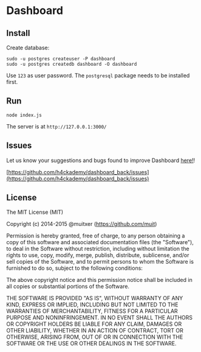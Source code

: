 # Dashboard

## Install

Create database:

    sudo -u postgres createuser -P dashboard
    sudo -u postgres createdb dashboard -O dashboard

Use `123` as user password. The `postgresql` package needs to be installed first.

## Run

    node index.js

The server is at `http://127.0.0.1:3000/`

## Issues

Let us know your suggestions and bugs found to improve Dashboard [here!](https://github.com/h4ckademy/dashboard_back/issues)!

[https://github.com/h4ckademy/dashboard_back/issues](https://github.com/h4ckademy/dashboard_back/issues)

## License

The MIT License (MIT)

Copyright (c) 2014-2015 @muitxer (https://github.com/muit)

Permission is hereby granted, free of charge, to any person obtaining a copy
of this software and associated documentation files (the "Software"), to deal
in the Software without restriction, including without limitation the rights
to use, copy, modify, merge, publish, distribute, sublicense, and/or sell
copies of the Software, and to permit persons to whom the Software is
furnished to do so, subject to the following conditions:

The above copyright notice and this permission notice shall be included in
all copies or substantial portions of the Software.

THE SOFTWARE IS PROVIDED "AS IS", WITHOUT WARRANTY OF ANY KIND, EXPRESS OR
IMPLIED, INCLUDING BUT NOT LIMITED TO THE WARRANTIES OF MERCHANTABILITY,
FITNESS FOR A PARTICULAR PURPOSE AND NONINFRINGEMENT. IN NO EVENT SHALL THE
AUTHORS OR COPYRIGHT HOLDERS BE LIABLE FOR ANY CLAIM, DAMAGES OR OTHER
LIABILITY, WHETHER IN AN ACTION OF CONTRACT, TORT OR OTHERWISE, ARISING FROM,
OUT OF OR IN CONNECTION WITH THE SOFTWARE OR THE USE OR OTHER DEALINGS IN
THE SOFTWARE.

